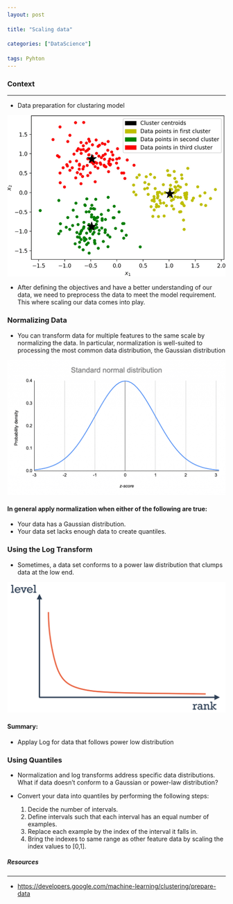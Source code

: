 ```yaml
---
layout: post

title: "Scaling data"

categories: ["DataScience"]

tags: Pyhton
---
```


### Context
****

- Data preparation for clustaring model

![alt text](../assets/clustering.png)

- After defining the objectives and have a better understanding of our data, we need to preprocess the data to meet the model requirement. This where scaling our data comes into play.

### Normalizing Data

- You can transform data for multiple features to the same scale by normalizing the data. In particular, normalization is well-suited to processing the most common data distribution, the Gaussian distribution

![alt text](../assets/Gaussian.png)

#### In general apply normalization when either of the following are true:
- Your data has a Gaussian distribution.
- Your data set lacks enough data to create quantiles.

### Using the Log Transform

- Sometimes, a data set conforms to a power law distribution that clumps data at the low end.

![alt text](../assets/power_log.png)

#### Summary:
 - Applay Log for data that follows power low distribution

 ### Using Quantiles

 - Normalization and log transforms address specific data distributions. What if data doesn’t conform to a Gaussian or power-law distribution?

 - Convert your data into quantiles by performing the following steps:

    1. Decide the number of intervals.
    2. Define intervals such that each interval has an equal number of examples.
    3. Replace each example by the index of the interval it falls in.
    4. Bring the indexes to same range as other feature data by scaling the index values to [0,1].

##### Resources
****
- https://developers.google.com/machine-learning/clustering/prepare-data